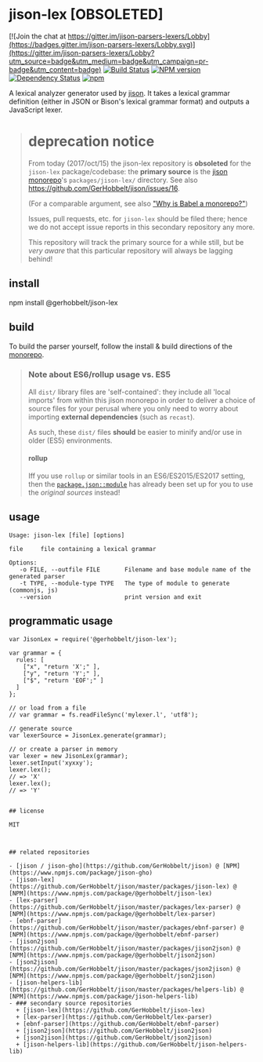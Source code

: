 # jison-lex \[OBSOLETED]


[![Join the chat at https://gitter.im/jison-parsers-lexers/Lobby](https://badges.gitter.im/jison-parsers-lexers/Lobby.svg)](https://gitter.im/jison-parsers-lexers/Lobby?utm_source=badge&utm_medium=badge&utm_campaign=pr-badge&utm_content=badge) 
[![Build Status](https://travis-ci.org/GerHobbelt/jison-lex.svg?branch=master)](https://travis-ci.org/GerHobbelt/jison-lex)
[![NPM version](https://badge.fury.io/js/@gerhobbelt/jison-lex.svg)](http://badge.fury.io/js/@gerhobbelt/jison-lex)
[![Dependency Status](https://img.shields.io/david/GerHobbelt/jison-lex.svg)](https://david-dm.org/GerHobbelt/jison-lex)
[![npm](https://img.shields.io/npm/dm/@gerhobbelt/jison-lex.svg?maxAge=2592000)]()




A lexical analyzer generator used by [jison](http://jison.org). It takes a lexical grammar definition (either in JSON or Bison's lexical grammar format) and outputs a JavaScript lexer.




> 
> # deprecation notice
>
> From today (2017/oct/15) the jison-lex repository is **obsoleted** 
> for the `jison-lex` package/codebase: the **primary source** is the 
> [jison](https://github.com/GerHobbelt/jison) 
> [monorepo](https://medium.com/netscape/the-case-for-monorepos-907c1361708a)'s `packages/jison-lex/` 
> directory. See also https://github.com/GerHobbelt/jison/issues/16.
>
> (For a comparable argument, see also ["Why is Babel a monorepo?"](https://github.com/babel/babel/blob/master/doc/design/monorepo.md))
>
> Issues, pull requests, etc. for `jison-lex` should be filed there; hence 
> we do not accept issue reports in this secondary repository any more.
>
> This repository will track the primary source for a while still, but be 
> *very aware* that this particular repository will always be lagging behind!
>



## install

npm install @gerhobbelt/jison-lex


## build

To build the parser yourself, follow the install & build directions of the [monorepo](https://github.com/GerHobbelt/jison).

>
> ### Note about ES6/rollup usage vs. ES5
>
> All `dist/` library files are 'self-contained': they include all 'local imports' 
> from within this jison monorepo in order to deliver a choice of source files
> for your perusal where you only need to worry about importing **external dependencies**
> (such as `recast`).
>
> As such, these `dist/` files **should** be easier to minify and/or use in older
> (ES5) environments.
>
> #### rollup
>
> Iff you use `rollup` or similar tools in an ES6/ES2015/ES2017 setting, then the
> [`package.json::module`](https://github.com/rollup/rollup/wiki/pkg.module) has
> already been set up for you to use the *original sources* instead!
> 


## usage

```
Usage: jison-lex [file] [options]

file     file containing a lexical grammar

Options:
   -o FILE, --outfile FILE       Filename and base module name of the generated parser
   -t TYPE, --module-type TYPE   The type of module to generate (commonjs, js)
   --version                     print version and exit
```


## programmatic usage

```
var JisonLex = require('@gerhobbelt/jison-lex');

var grammar = {
  rules: [
    ["x", "return 'X';" ],
    ["y", "return 'Y';" ],
    ["$", "return 'EOF';" ]
  ]
};

// or load from a file
// var grammar = fs.readFileSync('mylexer.l', 'utf8');

// generate source
var lexerSource = JisonLex.generate(grammar);

// or create a parser in memory
var lexer = new JisonLex(grammar);
lexer.setInput('xyxxy');
lexer.lex();
// => 'X'
lexer.lex();
// => 'Y'


## license

MIT



## related repositories

- [jison / jison-gho](https://github.com/GerHobbelt/jison) @ [NPM](https://www.npmjs.com/package/jison-gho)
- [jison-lex](https://github.com/GerHobbelt/jison/master/packages/jison-lex) @ [NPM](https://www.npmjs.com/package/@gerhobbelt/jison-lex)
- [lex-parser](https://github.com/GerHobbelt/jison/master/packages/lex-parser) @ [NPM](https://www.npmjs.com/package/@gerhobbelt/lex-parser)
- [ebnf-parser](https://github.com/GerHobbelt/jison/master/packages/ebnf-parser) @ [NPM](https://www.npmjs.com/package/@gerhobbelt/ebnf-parser)
- [jison2json](https://github.com/GerHobbelt/jison/master/packages/jison2json) @ [NPM](https://www.npmjs.com/package/@gerhobbelt/jison2json)
- [json2jison](https://github.com/GerHobbelt/jison/master/packages/json2jison) @ [NPM](https://www.npmjs.com/package/@gerhobbelt/json2jison)
- [jison-helpers-lib](https://github.com/GerHobbelt/jison/master/packages/helpers-lib) @ [NPM](https://www.npmjs.com/package/jison-helpers-lib)
- ### secondary source repositories
  + [jison-lex](https://github.com/GerHobbelt/jison-lex)
  + [lex-parser](https://github.com/GerHobbelt/lex-parser)
  + [ebnf-parser](https://github.com/GerHobbelt/ebnf-parser)
  + [jison2json](https://github.com/GerHobbelt/jison2json)
  + [json2jison](https://github.com/GerHobbelt/json2jison)
  + [jison-helpers-lib](https://github.com/GerHobbelt/jison-helpers-lib)

